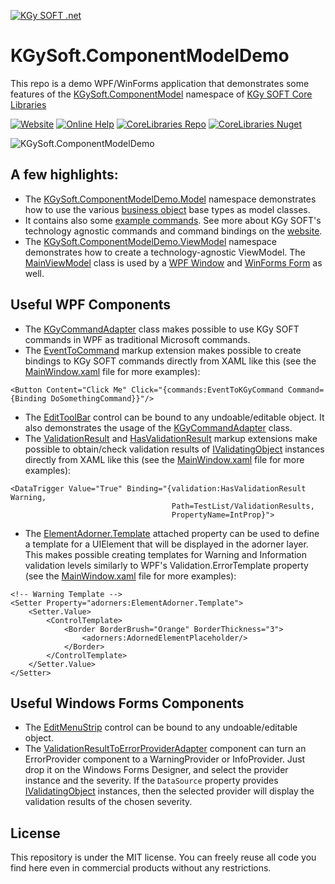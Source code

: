 [![KGy SOFT .net](https://docs.kgysoft.net/corelibraries/icons/logo.png)](https://kgysoft.net)

# KGySoft.ComponentModelDemo
This repo is a demo WPF/WinForms application that demonstrates some features of the [KGySoft.ComponentModel](http://docs.kgysoft.net/corelibraries/?topic=html/N_KGySoft_ComponentModel.htm) namespace of [KGy SOFT Core Libraries](https://kgysoft.net/corelibraries)

[![Website](https://img.shields.io/website/https/kgysoft.net/corelibraries.svg)](https://kgysoft.net/corelibraries)
[![Online Help](https://img.shields.io/website/https/docs.kgysoft.net/corelibraries.svg?label=online%20help&up_message=available)](https://docs.kgysoft.net/corelibraries)
[![CoreLibraries Repo](https://img.shields.io/github/repo-size/koszeggy/KGySoft.CoreLibraries.svg?label=CoreLibraries)](https://github.com/koszeggy/KGySoft.CoreLibraries)
[![CoreLibraries Nuget](https://img.shields.io/nuget/vpre/KGySoft.CoreLibraries.svg)](https://www.nuget.org/packages/KGySoft.CoreLibraries)

![KGySoft.ComponentModelDemo](https://kgysoft.net/images/KGySoft.ComponentModelDemo.jpg)

## A few highlights:
* The [KGySoft.ComponentModelDemo.Model](https://github.com/koszeggy/KGySoft.ComponentModelDemo/tree/master/KGySoft.ComponentModelDemo/Model) namespace demonstrates how to use the various [business object](https://kgysoft.net/corelibraries#business-objects) base types as model classes.
* It contains also some [example commands](https://github.com/koszeggy/KGySoft.ComponentModelDemo/blob/master/KGySoft.ComponentModelDemo/Model/Commands.cs). See more about KGy SOFT's technology agnostic commands and command bindings on the [website](https://kgysoft.net/corelibraries#command-binding).
* The [KGySoft.ComponentModelDemo.ViewModel](https://github.com/koszeggy/KGySoft.ComponentModelDemo/tree/master/KGySoft.ComponentModelDemo/ViewModel) namespace demonstrates how to create a technology-agnostic ViewModel. The [MainViewModel](https://github.com/koszeggy/KGySoft.ComponentModelDemo/tree/master/KGySoft.ComponentModelDemo/ViewModel/MainViewModel.cs) class is used by a [WPF Window](https://github.com/koszeggy/KGySoft.ComponentModelDemo/blob/master/KGySoft.ComponentModelDemo/ViewWpf/Windows/MainWindow.xaml) and [WinForms Form](https://github.com/koszeggy/KGySoft.ComponentModelDemo/blob/master/KGySoft.ComponentModelDemo/ViewWinForms/Forms/MainForm.cs) as well.

## Useful WPF Components
* The [KGyCommandAdapter](https://github.com/koszeggy/KGySoft.ComponentModelDemo/blob/master/KGySoft.ComponentModelDemo/ViewWpf/Commands/KGyCommandAdapter.cs) class makes possible to use KGy SOFT commands in WPF as traditional Microsoft commands.
* The [EventToCommand](https://github.com/koszeggy/KGySoft.ComponentModelDemo/blob/master/KGySoft.ComponentModelDemo/ViewWpf/Commands/EventToKGyCommandExtension.cs) markup extension makes possible to create bindings to KGy SOFT commands directly from XAML like this (see the [MainWindow.xaml](https://github.com/koszeggy/KGySoft.ComponentModelDemo/blob/master/KGySoft.ComponentModelDemo/ViewWpf/Windows/MainWindow.xaml) file for more examples):
```xaml
<Button Content="Click Me" Click="{commands:EventToKGyCommand Command={Binding DoSomethingCommand}}"/>
```
* The [EditToolBar](https://github.com/koszeggy/KGySoft.ComponentModelDemo/blob/master/KGySoft.ComponentModelDemo/ViewWpf/Controls/EditToolBar.xaml.cs) control can be bound to any undoable/editable object. It also demonstrates the usage of the [KGyCommandAdapter](https://github.com/koszeggy/KGySoft.ComponentModelDemo/blob/master/KGySoft.ComponentModelDemo/ViewWpf/Commands/KGyCommandAdapter.cs) class.
* The [ValidationResult](https://github.com/koszeggy/KGySoft.ComponentModelDemo/blob/master/KGySoft.ComponentModelDemo/ViewWpf/Validation/ValidationBindingExtension.cs) and [HasValidationResult](https://github.com/koszeggy/KGySoft.ComponentModelDemo/blob/master/KGySoft.ComponentModelDemo/ViewWpf/Validation/HasValidationResultExtension.cs) markup extensions make possible to obtain/check validation results of [IValidatingObject](http://docs.kgysoft.net/corelibraries/?topic=html/T_KGySoft_ComponentModel_IValidatingObject.htm) instances directly from XAML like this (see the [MainWindow.xaml](https://github.com/koszeggy/KGySoft.ComponentModelDemo/blob/master/KGySoft.ComponentModelDemo/ViewWpf/Windows/MainWindow.xaml) file for more examples):
```xaml
<DataTrigger Value="True" Binding="{validation:HasValidationResult Warning,
                                    Path=TestList/ValidationResults,
                                    PropertyName=IntProp}">
```
* The [ElementAdorner.Template](https://github.com/koszeggy/KGySoft.ComponentModelDemo/blob/master/KGySoft.ComponentModelDemo/ViewWpf/Adorners/ElementAdorner.cs) attached property can be used to define a template for a UIElement that will be displayed in the adorner layer. This makes possible creating templates for Warning and Information validation levels similarly to WPF's Validation.ErrorTemplate property (see the [MainWindow.xaml](https://github.com/koszeggy/KGySoft.ComponentModelDemo/blob/master/KGySoft.ComponentModelDemo/ViewWpf/Windows/MainWindow.xaml) file for more examples):
```xaml
<!-- Warning Template -->
<Setter Property="adorners:ElementAdorner.Template">
    <Setter.Value>
        <ControlTemplate>
            <Border BorderBrush="Orange" BorderThickness="3">
                <adorners:AdornedElementPlaceholder/>
            </Border>
        </ControlTemplate>
    </Setter.Value>
</Setter>
```

## Useful Windows Forms Components
* The [EditMenuStrip](https://github.com/koszeggy/KGySoft.ComponentModelDemo/blob/master/KGySoft.ComponentModelDemo/ViewWinForms/Controls/EditMenuStrip.cs) control can be bound to any undoable/editable object.
* The [ValidationResultToErrorProviderAdapter](https://github.com/koszeggy/KGySoft.ComponentModelDemo/blob/master/KGySoft.ComponentModelDemo/ViewWinForms/Components/ValidationResultToErrorProviderAdapter.cs) component can turn an ErrorProvider component to a WarningProvider or InfoProvider. Just drop it on the Windows Forms Designer, and select the provider instance and the severity. If the `DataSource` property provides [IValidatingObject](http://docs.kgysoft.net/corelibraries/?topic=html/T_KGySoft_ComponentModel_IValidatingObject.htm) instances, then the selected provider will display the validation results of the chosen severity.

## License
This repository is under the MIT license. You can freely reuse all code you find here even in commercial products without any restrictions.